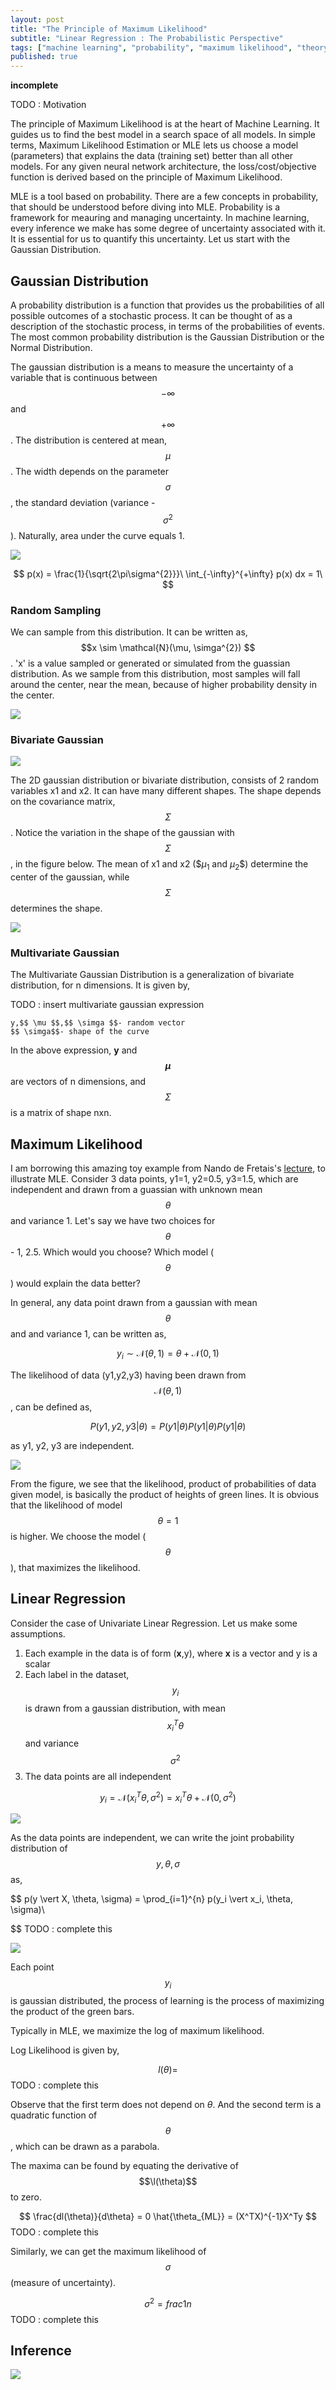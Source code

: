 ```yaml
---
layout: post
title: "The Principle of Maximum Likelihood"
subtitle: "Linear Regression : The Probabilistic Perspective"
tags: ["machine learning", "probability", "maximum likelihood", "theory", "mle"] 
published: true
---
```

**incomplete**


TODO : Motivation

The principle of Maximum Likelihood is at the heart of Machine Learning. It guides us to find the best model in a search space of all models. In simple terms, Maximum Likelihood Estimation or MLE lets us choose a model (parameters) that explains the data (training set) better than all other models. For any given neural network architecture, the loss/cost/objective function is derived based on the principle of Maximum Likelihood.

MLE is a tool based on probability. There are a few concepts in probability, that should be understood before diving into MLE. Probability is a framework for meauring and managing uncertainty. In machine learning, every inference we make has some degree of uncertainty associated with it. It is essential for us to quantify this uncertainty. Let us start with the Gaussian Distribution.


## Gaussian Distribution

A probability distribution is a function that provides us the probabilities of all possible outcomes of a stochastic process. It can be thought of as a description of the stochastic process, in terms of the probabilities of events. The most common probability distribution is the Gaussian Distribution or the Normal Distribution. 

The gaussian distribution is a means to measure the uncertainty of a variable that is continuous between $$ -\infty $$ and $$ +\infty $$. The distribution is centered at mean, $$ \mu $$. The width depends on the parameter $$ \sigma $$, the standard deviation (variance -$$ \sigma^{2} $$). Naturally, area under the curve equals 1. 

![](/img/mle/normal1.png)

$$ 
p(x) = \frac{1}{\sqrt{2\pi\sigma^{2}}}\
\int_{-\infty}^{+\infty} p(x) dx = 1\
$$

### Random Sampling

We can sample from this distribution. It can be written as,$$x \sim \mathcal{N}(\mu, \simga^{2}) $$. 'x' is a value sampled or generated or simulated from the guassian distribution. As we sample from this distribution, most samples will fall around the center, near the mean, because of higher probability density in the center.

![](/img/mle/sampling1.png)


### Bivariate Gaussian

![](/img/mle/bivariate3d.png)

The 2D gaussian distribution or bivariate distribution, consists of 2 random variables x1 and x2. It can have many different shapes. The shape depends on the covariance matrix, $$\Sigma$$. Notice the variation in the shape of the gaussian with $$\Sigma$$, in the figure below. The mean of x1 and x2 ($$\mu_1$ and $\mu_2$$) determine the center of the gaussian, while $$\Sigma$$ determines the shape.

![](/img/mle/bivariate-shapes.png)


### Multivariate Gaussian

The Multivariate Gaussian Distribution is a generalization of bivariate distribution, for n dimensions. It is given by,

TODO : insert multivariate gaussian expression
```
y,$$ \mu $$,$$ \simga $$- random vector
$$ \simga$$- shape of the curve
```

In the above expression, **y** and **$$ \mu $$** are vectors of n dimensions, and $$ \Sigma $$ is a matrix of shape nxn.

## Maximum Likelihood

I am borrowing this amazing toy example from Nando de Fretais's [lecture](#), to illustrate MLE. Consider 3 data points, y1=1, y2=0.5, y3=1.5, which are independent and drawn from a guassian with unknown mean $$\theta$$ and variance 1. Let's say we have two choices for $$\theta$$ - 1, 2.5. Which would you choose? Which model ($$\theta$$) would explain the data better?

In general, any data point drawn from a gaussian with mean $$\theta$$ and and variance 1, can be written as,

$$ y_i \sim \mathcal{N}(\theta, 1) = \theta + \mathcal{N}(0,1) $$

The likelihood of data (y1,y2,y3) having been drawn from $$\mathcal{N}(\theta,1)$$, can be defined as,

$$P(y1,y2,y3 \vert \theta) = P(y1 \vert \theta) P(y1 \vert \theta) P(y1 \vert \theta) $$

as y1, y2, y3 are independent.

![](/img/mle/toy-eg.png)

From the figure, we see that the likelihood, product of probabilities of data given model, is basically the product of heights of green lines. It is obvious that the likelihood of model $$\theta = 1$$ is higher.
We choose the model ($$ \theta $$), that maximizes the likelihood.


## Linear Regression

Consider the case of Univariate Linear Regression. Let us make some assumptions. 

1. Each example in the data is of form (**x**,y), where **x** is a vector and y is a scalar
2. Each label in the dataset, $$y_i$$ is drawn from a gaussian distribution, with mean $$x_{i}^{T}\theta$$ and variance $$\sigma^{2}$$
3. The data points are all independent

$$ y_i = \mathcal{N}(x_i^{T}\theta, \sigma^{2}) = x_i^{T}\theta + \mathcal{N}(0, \sigma^{2}) $$

![](/img/mle/lr1.png)

As the data points are independent, we can write the joint probability distribution of $$y, \theta, \sigma$$ as,

$$
p(y \vert X, \theta, \sigma) = \prod_{i=1}^{n} p(y_i \vert x_i, \theta, \sigma)\

$$
TODO : complete this

![](/img/mle/lr2.png)

Each point $$y_i$$ is gaussian distributed, the process of learning is the process of maximizing the product of the green bars.

Typically in MLE, we maximize the log of maximum likelihood. 

Log Likelihood is given by,

$$
l(\theta) = 
$$
TODO : complete this

Observe that the first term does not depend on $\theta$. And the second term is a quadratic function of $$\theta$$, which can be drawn as a parabola.

The maxima can be found by equating the derivative of $$\l(\theta)$$ to zero. 

$$
\frac{dl(\theta)}{d\theta} = 0
\hat{\theta_{ML}} = (X^TX)^{-1}X^Ty
$$
TODO : complete this

Similarly, we can get the maximum likelihood of $$\sigma$$ (measure of uncertainty).

$$
\sigma^2 = frac{1}{n} 
$$
TODO : complete this

## Inference

![](/img/mle/inference.png)
